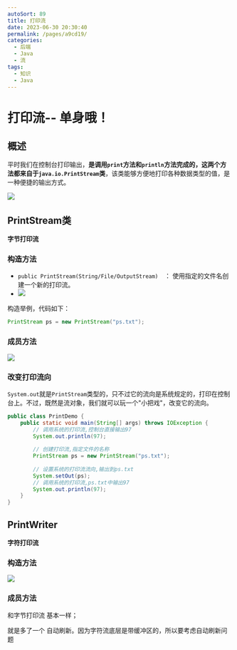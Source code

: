 ```yaml
---
autoSort: 89
title: 打印流
date: 2023-06-30 20:30:40
permalink: /pages/a9cd19/
categories: 
  - 后端
  - Java
  - 流
tags: 
  - 知识
  - Java
---
```




#  打印流-- 单身哦！



##  概述

平时我们在控制台打印输出，**是调用`print`方法和`println`方法完成的，这两个方法都来自于`java.io.PrintStream`类**，该类能够方便地打印各种数据类型的值，是一种便捷的输出方式。

![](/assets/后端/Java/IO/打印流.png)



## PrintStream类

**字节打印流**

### 构造方法

* `public PrintStream(String/File/OutputStream)  `： 使用指定的文件名创建一个新的打印流。
* ![](/assets/后端/Java/IO/构造方法.png)

构造举例，代码如下：  

```java
PrintStream ps = new PrintStream("ps.txt");
```

### 成员方法

![](/assets/后端/Java/IO/字节打印流-成员方法.png)



### 改变打印流向

`System.out`就是`PrintStream`类型的，只不过它的流向是系统规定的，打印在控制台上。不过，既然是流对象，我们就可以玩一个"小把戏"，改变它的流向。

```java
public class PrintDemo {
    public static void main(String[] args) throws IOException {
		// 调用系统的打印流,控制台直接输出97
        System.out.println(97);
      
		// 创建打印流,指定文件的名称
        PrintStream ps = new PrintStream("ps.txt");
      	
      	// 设置系统的打印流流向,输出到ps.txt
        System.setOut(ps);
      	// 调用系统的打印流,ps.txt中输出97
        System.out.println(97);
    }
}
```



## PrintWriter

**字符打印流**

### 构造方法

![](/assets/后端/Java/IO/字符打印流.png)

### 成员方法

和字节打印流 基本一样；

就是多了一个 自动刷新。因为字符流底层是带缓冲区的，所以要考虑自动刷新问题


